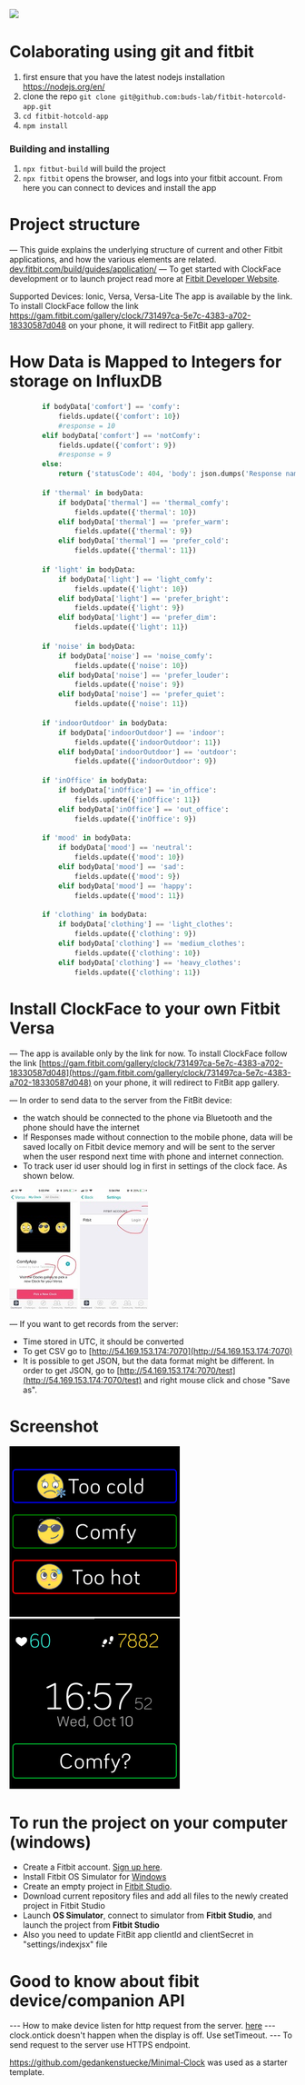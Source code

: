 [![](http://www.budslab.org/buds-lab.github.io/budslab_banner.png)](http://www.budslab.org/)

# Colaborating using git and fitbit

1. first ensure that you have the latest nodejs installation https://nodejs.org/en/
2. clone the repo `git clone git@github.com:buds-lab/fitbit-hotorcold-app.git`
3. `cd fitbit-hotcold-app`
4. `npm install`

### Building and installing

1. `npx fitbut-build` will build the project
2. `npx fitbit` opens the browser, and logs into your fitbit account. From here you can connect to devices and install the app


# Project structure
— This guide explains the underlying structure of current and other Fitbit applications, and how the various elements are related. [dev.fitbit.com/build/guides/application/](https://dev.fitbit.com/build/guides/application/)
— To get started with ClockFace development or to launch project read more at [Fitbit Developer Website](https://dev.fitbit.com/getting-started/). 


Supported Devices: Ionic, Versa, Versa-Lite
The app is available by the link. To install ClockFace follow the link https://gam.fitbit.com/gallery/clock/731497ca-5e7c-4383-a702-18330587d048 on your phone, it will redirect to FitBit app gallery.

# How Data is Mapped to Integers for storage on InfluxDB

```python
        if bodyData['comfort'] == 'comfy':
            fields.update({'comfort': 10})
            #response = 10
        elif bodyData['comfort'] == 'notComfy':
            fields.update({'comfort': 9})
            #response = 9
        else:
            return {'statusCode': 404, 'body': json.dumps('Response name not found')}

        if 'thermal' in bodyData:
            if bodyData['thermal'] == 'thermal_comfy':
                fields.update({'thermal': 10})
            elif bodyData['thermal'] == 'prefer_warm':
                fields.update({'thermal': 9})
            elif bodyData['thermal'] == 'prefer_cold':
                fields.update({'thermal': 11})

        if 'light' in bodyData:
            if bodyData['light'] == 'light_comfy':
                fields.update({'light': 10})
            elif bodyData['light'] == 'prefer_bright':
                fields.update({'light': 9})
            elif bodyData['light'] == 'prefer_dim':
                fields.update({'light': 11})

        if 'noise' in bodyData:
            if bodyData['noise'] == 'noise_comfy':
                fields.update({'noise': 10})
            elif bodyData['noise'] == 'prefer_louder':
                fields.update({'noise': 9})
            elif bodyData['noise'] == 'prefer_quiet':
                fields.update({'noise': 11})

        if 'indoorOutdoor' in bodyData:
            if bodyData['indoorOutdoor'] == 'indoor':
                fields.update({'indoorOutdoor': 11})
            elif bodyData['indoorOutdoor'] == 'outdoor':
                fields.update({'indoorOutdoor': 9})

        if 'inOffice' in bodyData:
            if bodyData['inOffice'] == 'in_office':
                fields.update({'inOffice': 11})
            elif bodyData['inOffice'] == 'out_office':
                fields.update({'inOffice': 9})

        if 'mood' in bodyData:
            if bodyData['mood'] == 'neutral':
                fields.update({'mood': 10})
            elif bodyData['mood'] == 'sad':
                fields.update({'mood': 9})
            elif bodyData['mood'] == 'happy':
                fields.update({'mood': 11})

        if 'clothing' in bodyData:
            if bodyData['clothing'] == 'light_clothes':
                fields.update({'clothing': 9})
            elif bodyData['clothing'] == 'medium_clothes':
                fields.update({'clothing': 10})
            elif bodyData['clothing'] == 'heavy_clothes':
                fields.update({'clothing': 11})
```


# Install  ClockFace to your own Fitbit Versa

— The app is available only by the link for now. To install ClockFace follow the link [https://gam.fitbit.com/gallery/clock/731497ca-5e7c-4383-a702-18330587d048](https://gam.fitbit.com/gallery/clock/731497ca-5e7c-4383-a702-18330587d048) on your phone, it will redirect to FitBit app gallery.

— In order to send data to the server from the FitBit device:
- the watch should be connected to the phone via Bluetooth and the phone should have the internet
- If Responses made without connection to the mobile phone, data will be saved locally on Fitbit device memory and will be sent to the server when the user respond next time with phone and internet connection.
- To track user id user should log in first in settings of the clock face. As shown below.

![screen-example](./screen/image3.jpg)
![screen-example](./screen/image4.jpg)

— If you want to get records from the server:
- Time stored in UTC, it should be converted
- To get CSV go to [http://54.169.153.174:7070](http://54.169.153.174:7070)
- It is possible to get JSON, but the data format might be different. In order to get JSON, go to [http://54.169.153.174:7070/test](http://54.169.153.174:7070/test) and right mouse click and chose "Save as".

# Screenshot
![screen-example](./screen/image1.png)
![screen-example](./screen/image2.png)
# To run the project on your computer (windows)
  - Create a Fitbit account. [Sign up here](https://www.fitbit.com/signup).
  - Install Fitbit OS Simulator for [Windows](https://simulator-updates.fitbit.com/download/latest/win)
  - Create an empty project in [Fitbit Studio](https://studio.fitbit.com/projects).
  - Download current repository files and add all files to the newly created project in Fitbit Studio
  - Launch **OS Simulator**, connect to simulator from **Fitbit Studio**, and launch the project from **Fitbit Studio**
  - Also you need to update FitBit app clientId and clientSecret in "settings/indexjsx" file
# Good to know about fibit device/companion API
--- How to make device listen for http request from the server.  [here](https://community.fitbit.com/t5/SDK-Development/How-to-make-device-listen-for-http-request-from-the-server/td-p/2963102)
--- clock.ontick doesn't happen when the display is off. Use setTimeout.
--- To send request to the server use HTTPS endpoint.

https://github.com/gedankenstuecke/Minimal-Clock was used as a starter template.

